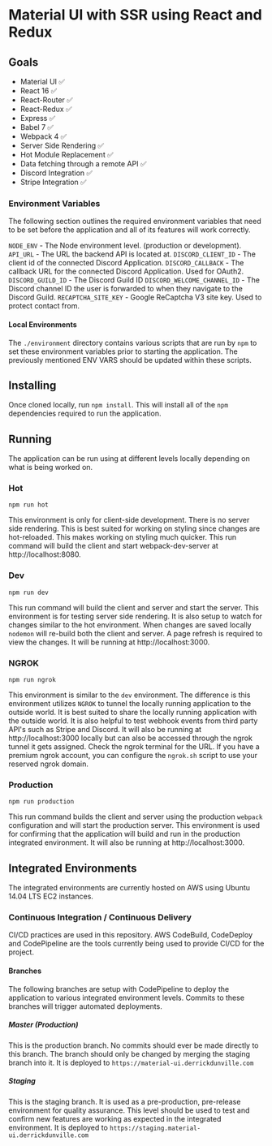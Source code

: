 # Material UI with SSR using React and Redux

## Goals

  * Material UI ✅
  * React 16 ✅
  * React-Router ✅
  * React-Redux ✅
  * Express ✅
  * Babel 7 ✅
  * Webpack 4 ✅
  * Server Side Rendering ✅
  * Hot Module Replacement ✅
  * Data fetching through a remote API ✅
  * Discord Integration ✅
  * Stripe Integration ✅

### Environment Variables
The following section outlines the required environment variables that need to be set before the application and all of its features will work correctly.

`NODE_ENV` - The Node environment level. (production or development).
`API_URL` - The URL the backend API is located at.
`DISCORD_CLIENT_ID` - The client id of the connected Discord Application.
`DISCORD_CALLBACK` - The callback URL for the connected Discord Application. Used for OAuth2.
`DISCORD_GUILD_ID` - The Discord Guild ID
`DISCORD_WELCOME_CHANNEL_ID` - The Discord channel ID the user is forwarded to when they navigate to the Discord Guild.
`RECAPTCHA_SITE_KEY` - Google ReCaptcha V3 site key. Used to protect contact from.

#### Local Environments
The `./environment` directory contains various scripts that are run by `npm` to set these environment variables prior to starting the application. The previously mentioned ENV VARS should be updated within these scripts.

## Installing
Once cloned locally, run `npm install`. This will install all of the `npm` dependencies required to run the application.

## Running
The application can be run using at different levels locally depending on what is being worked on.

### Hot
```
npm run hot
```
This environment is only for client-side development. There is no server side rendering. This is best suited for working on styling since changes are hot-reloaded. This makes working on styling much quicker. This run command will build the client and start webpack-dev-server at http://localhost:8080.

### Dev
```
npm run dev
```
This run command will build the client and server and start the server. This environment is for testing server side rendering. It is also setup to watch for changes similar to the hot environment. When changes are saved locally `nodemon` will re-build both the client and server. A page refresh is required to view the changes. It will be running at http://localhost:3000.

### NGROK
```
npm run ngrok
```
This environment is similar to the `dev` environment. The difference is this environment utilizes `NGROK` to tunnel the locally running application to the outside world. It is best suited to share the locally running application with the outside world. It is also helpful to test webhook events from third party API's such as Stripe and Discord. It will also be running at http://localhost:3000 locally but can also be accessed through the ngrok tunnel it gets assigned. Check the ngrok terminal for the URL. If you have a premium ngrok account, you can configure the `ngrok.sh` script to use your reserved ngrok domain.

### Production
```
npm run production
```
This run command builds the client and server using the production `webpack` configuration and will start the production server. This environment is used for confirming that the application will build and run in the production integrated environment. It will also be running at http://localhost:3000.

## Integrated Environments
The integrated environments are currently hosted on AWS using Ubuntu 14.04 LTS EC2 instances.

### Continuous Integration / Continuous Delivery
CI/CD practices are used in this repository. AWS CodeBuild, CodeDeploy and CodePipeline are the tools currently being used to provide CI/CD for the project.

#### Branches
The following branches are setup with CodePipeline to deploy the application to various integrated environment levels. Commits to these branches will trigger automated deployments.

##### Master (Production)
This is the production branch. No commits should ever be made directly to this branch. The branch should only be changed by merging the staging branch into it. It is deployed to `https://material-ui.derrickdunville.com`

##### Staging
This is the staging branch. It is used as a pre-production, pre-release environment for quality assurance. This level should be used to test and confirm new features are working as expected in the integrated environment. It is deployed to `https://staging.material-ui.derrickdunville.com`
